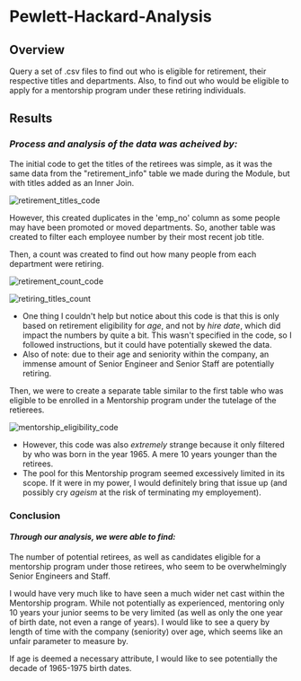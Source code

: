 # Pewlett-Hackard-Analysis

## **Overview**
  Query a set of .csv files to find out who is eligible for retirement, their respective titles and departments. Also, to find out who would be eligible to apply for a mentorship program under these retiring individuals.
  
## **Results**
### *Process and analysis of the data was acheived by:*
  The initial code to get the titles of the retirees was simple, as it was the same data from the "retirement_info" table we made during the Module, but with titles added as an Inner Join. 
  
  ![retirement_titles_code](https://user-images.githubusercontent.com/116855078/208336654-9ee375a7-79e1-467e-8b8a-78b50d78dc46.png)

  
  However, this created duplicates in the 'emp_no' column as some people may have been promoted or moved departments. So, another table was created to filter each employee number by their most recent job title.
  
  Then, a count was created to find out how many people from each department were retiring.
  
  ![retirement_count_code](https://user-images.githubusercontent.com/116855078/208337270-e8eebc2e-2a08-442b-b5af-ef3efa499684.png)

![retiring_titles_count](https://user-images.githubusercontent.com/116855078/208337294-adeca92a-6188-482e-9f1f-8f3213da5f13.png)


 - One thing I couldn't help but notice about this code is that this is only based on retirement eligibility for *age*, and not by *hire date*, which did impact the numbers by quite a bit. This wasn't specified in the code, so I followed instructions, but it could have potentially skewed the data.
  - Also of note: due to their age and seniority within the company, an immense amount of Senior Engineer and Senior Staff are potentially retiring.

Then, we were to create a separate table similar to the first table who was eligible to be enrolled in a Mentorship program under the tutelage of the retierees.

![mentorship_eligibility_code](https://user-images.githubusercontent.com/116855078/208337718-a52e4bb9-3342-4b2e-ac50-699be5447ddb.png)

 - However, this code was also *extremely* strange because it only filtered by who was born in the year 1965. A mere 10 years younger than the retirees. 
  - The pool for this Mentorship program seemed excessively limited in its scope. If it were in my power, I would definitely bring that issue up (and possibly cry *ageism* at the risk of terminating my employement).

### **Conclusion**
#### *Through our analysis, we were able to find:*
  The number of potential retirees, as well as candidates eligible for a mentorship program under those retirees, who seem to be overwhelmingly Senior Engineers and Staff.
  
  I would have very much like to have seen a much wider net cast within the Mentorship program. While not potentially as experienced, mentoring only 10 years your junior seems to be very limited (as well as only the one year of birth date, not even a range of years). I would like to see a query by length of time with the company (seniority) over age, which seems like an unfair parameter to measure by.
  
  If age is deemed a necessary attribute, I would like to see potentially the decade of 1965-1975 birth dates.